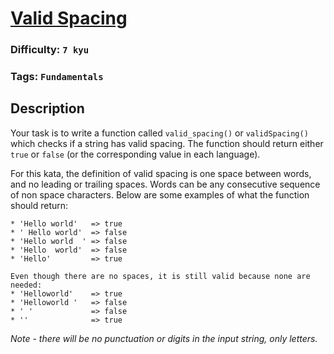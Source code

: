 # [Valid Spacing](https://www.codewars.com/kata/5f77d62851f6bc0033616bd8)

### Difficulty: `7 kyu`

### Tags: `Fundamentals`

## Description

Your task is to write a function called `valid_spacing()` or `validSpacing()` which checks if a string has valid spacing. The function should return either `true` or `false` (or the corresponding value in each language).

For this kata, the definition of valid spacing is one space between words, and no leading or trailing spaces. Words can be any consecutive sequence of non space characters. Below are some examples of what the function should return:

```
* 'Hello world'   => true
* ' Hello world'  => false
* 'Hello world  ' => false
* 'Hello  world'  => false
* 'Hello'         => true

Even though there are no spaces, it is still valid because none are needed:
* 'Helloworld'    => true
* 'Helloworld '   => false
* ' '             => false
* ''              => true
```

*Note - there will be no punctuation or digits in the input string, only letters.*

